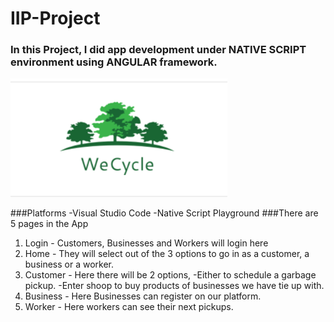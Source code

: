 # IIP-Project
### In this Project, I did app development under NATIVE SCRIPT environment using ANGULAR framework.
![](images/logonew.png)

###Platforms
-Visual Studio Code
-Native Script Playground
###There are 5 pages in the App
1. Login - Customers, Businesses and Workers will login here
2. Home - They will select out of the 3 options to go in as a customer, a business or a worker.
3. Customer - Here there will be 2 options, 
                    -Either to schedule a garbage pickup.
                    -Enter shoop to buy products of businesses we have tie up with.
4. Business - Here Businesses can register on our platform.
5. Worker - Here workers can see their next pickups.


